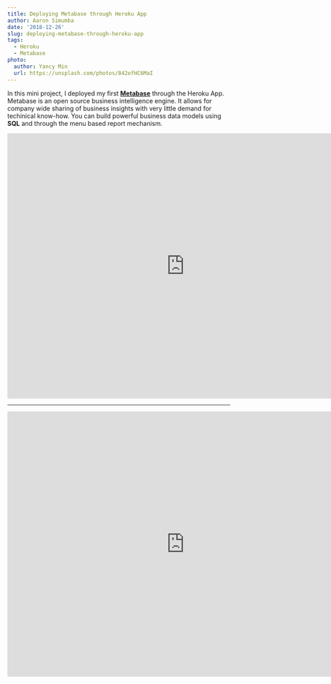 ```yaml
---
title: Deploying Metabase through Heroku App
author: Aaron Simumba
date: '2018-12-26'
slug: deploying-metabase-through-heroku-app
tags:
  - Heroku
  - Metabase
photo:
  author: Yancy Min
  url: https://unsplash.com/photos/842ofHC6MaI
---
```


<!--more-->
In this mini project, I deployed my first [**Metabase**](https://www.metabase.com/start/heroku.html) through the Heroku App. Metabase is an open source business intelligence engine. It allows for company wide sharing of business insights with very little demand for techinical know-how. You can build powerful business data models using **SQL** and through the menu based report mechanism. 


<iframe
    src="https://asimumba.herokuapp.com/public/dashboard/75003796-9773-444f-a7e4-d0f9a050ecd1"
    frameborder="0"
    width="800"
    height="600"
    allowtransparency
></iframe>

-----

<iframe
    src="https://asimumba.herokuapp.com/public/dashboard/01e08360-83d7-4ef6-a7f7-fad12220c725"
   frameborder="0"
    width="800"
    height="600"
    allowtransparency
></iframe>

